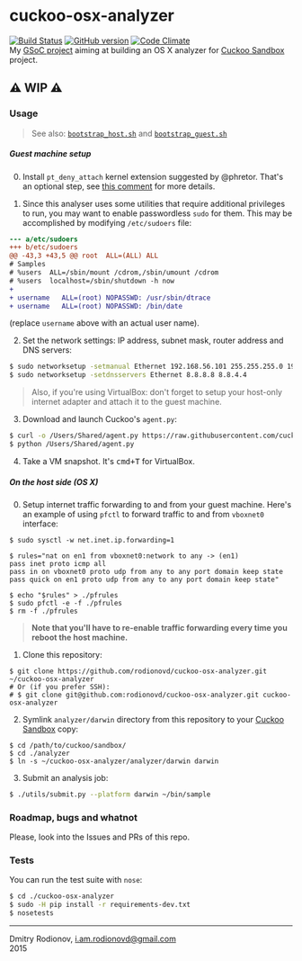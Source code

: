 # cuckoo-osx-analyzer
[![Build Status](https://travis-ci.org/rodionovd/cuckoo-osx-analyzer.svg?branch=master)](https://travis-ci.org/rodionovd/cuckoo-osx-analyzer) [![GitHub version](https://badge.fury.io/gh/rodionovd%2Fcuckoo-osx-analyzer.svg)](http://badge.fury.io/gh/rodionovd%2Fcuckoo-osx-analyzer) [![Code Climate](https://codeclimate.com/github/rodionovd/cuckoo-osx-analyzer/badges/gpa.svg)](https://codeclimate.com/github/rodionovd/cuckoo-osx-analyzer)    
My [GSoC project](http://www.google-melange.com/gsoc/project/details/google/gsoc2015/rodionovd/5649050225344512) aiming at building an OS X analyzer for [Cuckoo Sandbox](http://www.cuckoosandbox.org/) project.  

:warning: **WIP** :warning:  
----

### Usage

> See also: [`bootstrap_host.sh`](./scripts/bootstrap_host.sh) and [`bootstrap_guest.sh`](./scripts/bootstrap_guest.sh)

##### Guest machine setup

 0. Install `pt_deny_attach` kernel extension suggested by @phretor. That's an optional step, see [this comment](https://github.com/rodionovd/cuckoo-osx-analyzer/issues/6#issuecomment-101322097) for more details.

 1. Since this analyser uses some utilities that require additional privileges to run, you may want to enable passwordless `sudo` for them. This may be accomplished by modifying `/etc/sudoers` file:  

  ```diff
--- a/etc/sudoers
+++ b/etc/sudoers
@@ -43,3 +43,5 @@ root  ALL=(ALL) ALL
 # Samples
 # %users  ALL=/sbin/mount /cdrom,/sbin/umount /cdrom
 # %users  localhost=/sbin/shutdown -h now
+
+ username   ALL=(root) NOPASSWD: /usr/sbin/dtrace
+ username   ALL=(root) NOPASSWD: /bin/date
  ```
  (replace `username` above with an actual user name).  

 2. Set the network settings: IP address, subnet mask, router address and DNS servers:  
  ```bash
  $ sudo networksetup -setmanual Ethernet 192.168.56.101 255.255.255.0 192.168.56.1
  $ sudo networksetup -setdnsservers Ethernet 8.8.8.8 8.8.4.4
  ```

 > Also, if you're using VirtualBox: don't forget to setup your host-only internet adapter and attach it to the guest machine.

 3. Download and launch Cuckoo's `agent.py`:  

  ```bash
$ curl -o /Users/Shared/agent.py https://raw.githubusercontent.com/cuckoobox/cuckoo/master/agent/agent.py
$ python /Users/Shared/agent.py
  ```

 4. Take a VM snapshot. It's <kbd>cmd+T</kbd> for VirtualBox.

##### On the host side (OS X)

 0. Setup internet traffic forwarding to and from your guest machine. Here's an example of using `pfctl` to forward traffic to and from `vboxnet0` interface:

  ```shell
  $ sudo sysctl -w net.inet.ip.forwarding=1

  $ rules="nat on en1 from vboxnet0:network to any -> (en1)
  pass inet proto icmp all
  pass in on vboxnet0 proto udp from any to any port domain keep state
  pass quick on en1 proto udp from any to any port domain keep state"

  $ echo "$rules" > ./pfrules
  $ sudo pfctl -e -f ./pfrules
  $ rm -f ./pfrules
  ```

  > **Note that you'll have to re-enable traffic forwarding every time you reboot the host machine.**  

 1. Clone this repository:  

  ```shell
$ git clone https://github.com/rodionovd/cuckoo-osx-analyzer.git ~/cuckoo-osx-analyzer
# Or (if you prefer SSH):
# $ git clone git@github.com:rodionovd/cuckoo-osx-analyzer.git cuckoo-osx-analyzer
  ```

 2. Symlink `analyzer/darwin` directory from this repository to your [Cuckoo Sandbox](https://github.com/cuckoobox/cuckoo/) copy:

  ```shell
$ cd /path/to/cuckoo/sandbox/
$ cd ./analyzer
$ ln -s ~/cuckoo-osx-analyzer/analyzer/darwin darwin

  ```

 3. Submit an analysis job:

  ```bash
$ ./utils/submit.py --platform darwin ~/bin/sample
  ```

### Roadmap, bugs and whatnot  

Please, look into the Issues and PRs of this repo.

### Tests

You can run the test suite with `nose`:  

```bash
$ cd ./cuckoo-osx-analyzer
$ sudo -H pip install -r requirements-dev.txt
$ nosetests
```

-----

Dmitry Rodionov, i.am.rodionovd@gmail.com  
2015
